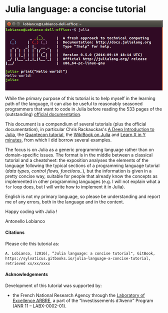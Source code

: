 # Julia language: a concise tutorial
![](/assets/julia_hello_world.png)


While the primary purpose of this tutorial is to help myself in the learning path of the language, it can also be useful to reasonably seasoned programmers that want to code in Julia before reading the 533 pages of the (outstanding) [official documentation](http://docs.julialang.org/en/release-0.5/).

This document is a compendium of several tutorials (plus the official documentation), in particular Chris Rackauckas's [A Deep Introduction to Julia](http://ucidatascienceinitiative.github.io/IntroToJulia/), the [Quantecon tutorial](http://lectures.quantecon.org/jl/learning_julia.html), the [WikiBook on Julia](https://en.wikibooks.org/wiki/Introducing_Julia) and [Learn X in Y minutes](https://learnxinyminutes.com/docs/julia/), from which I did borrow several examples.

The focus is on Julia as a generic programming language rather than on domain-specific issues. The format is in the middle between a classical tutorial and a cheatsheet: the exposition analyses the elements of the language following the typical sections of a programming language tutorial (_data types, control flows, functions.._), but the information is given in a pretty concise way, suitable for people that already know the concepts as implemented in other programming languages (e.g. I will not explain what a `for` loop does, but I will write how to implement it in Julia).

English is not my primary language, so please be understanding and report me of any errors, both in the language and in the content.

Happy coding with Julia !

Antonello Lobianco



#### Citations

Please cite this tutorial as:

    A. Lobianco, (2016), “Julia language: a concise tutorial", GitBook, https://sylvaticus.gitbooks.io/julia-language-a-concise-tutorial, retrieved xx/xx/xxxx

#### Acknowledgements

Development of this tutorial was supported by:

* the French National Research Agency through the [Laboratory of Excellence ARBRE](http://mycor.nancy.inra.fr/ARBRE/), a part of the “Investissements d'Avenir” Program (ANR 11 – LABX-0002-01).








